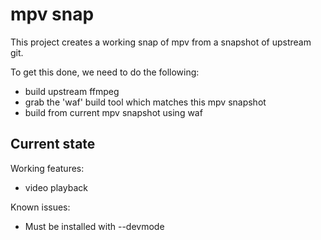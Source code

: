 # mpv snap

This project creates a working snap of mpv from a snapshot of upstream git.

To get this done, we need to do the following:
 - build upstream ffmpeg
 - grab the 'waf' build tool which matches this mpv snapshot
 - build from current mpv snapshot using waf

## Current state

Working features:
 - video playback

Known issues:
  - Must be installed with --devmode
